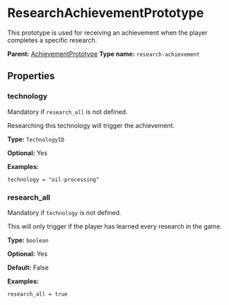 # ResearchAchievementPrototype

This prototype is used for receiving an achievement when the player completes a specific research.

**Parent:** [AchievementPrototype](AchievementPrototype.md)
**Type name:** `research-achievement`

## Properties

### technology

Mandatory if `research_all` is not defined.

Researching this technology will trigger the achievement.

**Type:** `TechnologyID`

**Optional:** Yes

**Examples:**

```
technology = "oil-processing"
```

### research_all

Mandatory if `technology` is not defined.

This will only trigger if the player has learned every research in the game.

**Type:** `boolean`

**Optional:** Yes

**Default:** False

**Examples:**

```
research_all = true
```

